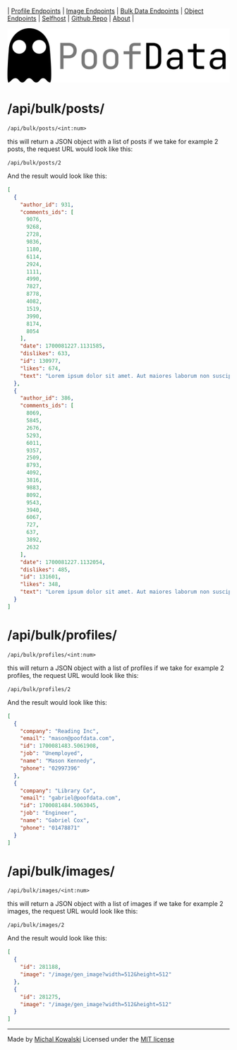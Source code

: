 | [Profile Endpoints](./Personal.md)  | [Image Endpoints](./Images.md)  | [Bulk Data Endpoints](./Bulk.md) | [Object Endpoints](./Object.md)  | [Selfhost](./Selfhost.md) | [Github Repo](https://github.com/imkowalski/PoofData) | [About](./About.md) |

![img](./img/PoofData.png)

# /api/bulk/posts/
````
/api/bulk/posts/<int:num>
````
this will return a JSON object with a list of posts
if we take for example 2 posts, the request URL would look like this:
````
/api/bulk/posts/2
````
And the result would look like this:
````json
[
  {
    "author_id": 931,
    "comments_ids": [
      9076,
      9268,
      2728,
      9836,
      1180,
      6114,
      2924,
      1111,
      4990,
      7827,
      8778,
      4082,
      1519,
      3990,
      8174,
      8054
    ],
    "date": 1700081227.1131585,
    "dislikes": 633,
    "id": 130977,
    "likes": 674,
    "text": "Lorem ipsum dolor sit amet. Aut maiores laborum non suscipit quae qui tempore repellat ea necessitatibus labore vel consequuntur voluptatem. Nam amet vero quo perferendis magni aut voluptate consequatur ex voluptatem aperiam sed consequatur nobis. "
  },
  {
    "author_id": 386,
    "comments_ids": [
      8069,
      5845,
      2676,
      5293,
      6011,
      9357,
      2509,
      8793,
      4092,
      3816,
      9883,
      8092,
      9543,
      3940,
      6067,
      727,
      637,
      3892,
      2632
    ],
    "date": 1700081227.1132054,
    "dislikes": 485,
    "id": 131601,
    "likes": 348,
    "text": "Lorem ipsum dolor sit amet. Aut maiores laborum non suscipit quae qui tempore repellat ea necessitatibus labore vel consequuntur voluptatem. Nam amet vero quo perferendis magni aut voluptate consequatur ex voluptatem aperiam sed consequatur nobis. "
  }
]

````

# /api/bulk/profiles/
````
/api/bulk/profiles/<int:num>
````
this will return a JSON object with a list of profiles
if we take for example 2 profiles, the request URL would look like this:
````
/api/bulk/profiles/2
````
And the result would look like this:
````json
[
  {
    "company": "Reading Inc",
    "email": "mason@poofdata.com",
    "id": 1700081483.5061908,
    "job": "Unemployed",
    "name": "Mason Kennedy",
    "phone": "02997396"
  },
  {
    "company": "Library Co",
    "email": "gabriel@poofdata.com",
    "id": 1700081484.5063045,
    "job": "Engineer",
    "name": "Gabriel Cox",
    "phone": "01478871"
  }
]
````

# /api/bulk/images/
````
/api/bulk/images/<int:num>
````
this will return a JSON object with a list of images
if we take for example 2 images, the request URL would look like this:
````
/api/bulk/images/2
````
And the result would look like this:
````json
[
  {
    "id": 281188,
    "image": "/image/gen_image?width=512&height=512"
  },
  {
    "id": 281275,
    "image": "/image/gen_image?width=512&height=512"
  }
]
````
_____
Made by [Michal Kowalski](https://github.com/imkowalski)
Licensed under the [MIT license](https://opensource.org/license/mit/)